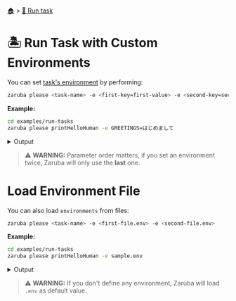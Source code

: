 <!--startTocHeader-->
[🏠](../README.md) > [🏃 Run task](README.md)
# 🏝️ Run Task with Custom Environments
<!--endTocHeader-->

You can set [task's environment](../core-concepts/task/task-envs/README.md) by performing:

```bash
zaruba please <task-name> -e <first-key=first-value> -e <second-key=second-value>
```

__Example:__

<!--startCode-->
```bash
cd examples/run-tasks
zaruba please printHelloHuman -e GREETINGS=はじめまして
```
 
<details>
<summary>Output</summary>
 
```````
Job Starting...
 Elapsed Time: 850ns
 Current Time: 22:13:05
  Run  'printHelloHuman' command on /home/gofrendi/zaruba/docs/examples/run-tasks
   printHelloHuman       22:13:05.583 はじめまして human
  Successfully running  'printHelloHuman' command
  Job Running...
 Elapsed Time: 101.927935ms
 Current Time: 22:13:05
  
  Job Complete!!! 
  Terminating
  Job Ended...
 Elapsed Time: 212.538734ms
 Current Time: 22:13:05
zaruba please printHelloHuman -e 'GREETINGS=はじめまして'
```````
</details>
<!--endCode-->


> ⚠️ __WARNING:__ Parameter order matters, if you set an environment twice, Zaruba will only use the __last__ one.

# Load Environment File

You can also load `environments` from files:

```bash
zaruba please <task-name> -e <first-file.env> -e <second-file.env>
```

__Example:__

<!--startCode-->
```bash
cd examples/run-tasks
zaruba please printHelloHuman -e sample.env
```
 
<details>
<summary>Output</summary>
 
```````
Job Starting...
 Elapsed Time: 1.342µs
 Current Time: 22:13:05
  Run  'printHelloHuman' command on /home/gofrendi/zaruba/docs/examples/run-tasks
   printHelloHuman       22:13:05.958 Hola human
  Successfully running  'printHelloHuman' command
  Job Running...
 Elapsed Time: 101.933036ms
 Current Time: 22:13:06
  
  Job Complete!!! 
  Terminating
  Job Ended...
 Elapsed Time: 213.778343ms
 Current Time: 22:13:06
zaruba please printHelloHuman -e 'sample.env'
```````
</details>
<!--endCode-->

>  ⚠️ __WARNING:__  If you don't define any environment, Zaruba will load `.env` as default value.

<!--startTocSubTopic-->
<!--endTocSubTopic-->